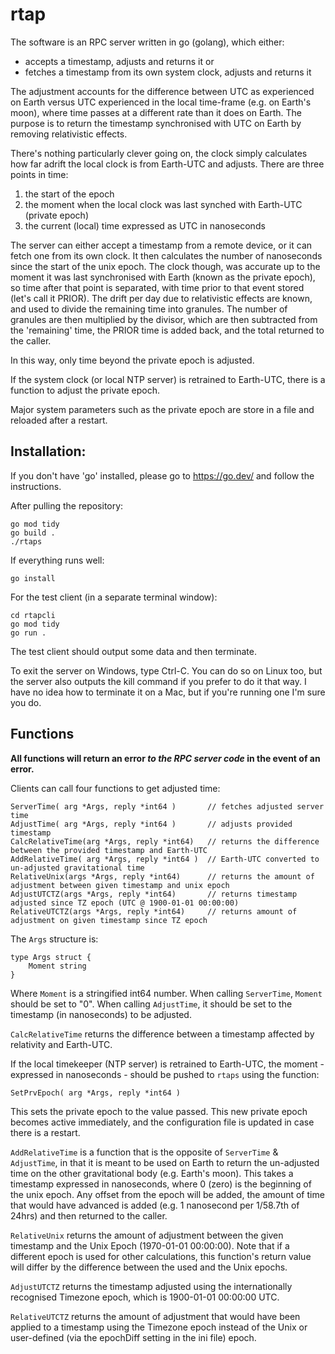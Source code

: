 # rtap
The software is an RPC server written in go (golang), which either:
* accepts a timestamp, adjusts and returns it or
* fetches a timestamp from its own system clock, adjusts and returns it

The adjustment accounts for the difference between UTC as experienced on Earth versus UTC experienced in the local time-frame (e.g. on Earth's moon), where time passes at a different rate than it does on Earth. The purpose is to return the timestamp synchronised with UTC on Earth by removing relativistic effects.

There's nothing particularly clever going on, the clock simply calculates how far adrift the local clock is from Earth-UTC and adjusts. There are three points in time:

1. the start of the epoch 
2. the moment when the local clock was last synched with Earth-UTC (private epoch) 
3. the current (local) time expressed as UTC in nanoseconds

The server can either accept a timestamp from a remote device, or it can fetch one from its own clock. It then calculates the number of nanoseconds since the start of the unix epoch. The clock though, was accurate up to the moment it was last synchronised with Earth (known as the private epoch), so time after that point is separated, with time prior to that event stored (let's call it PRIOR). The drift per day due to relativistic effects are known, and used to divide the remaining time into granules. The number of granules are then multiplied by the divisor, which are then subtracted from the 'remaining' time, the PRIOR time is added back, and the total returned to the caller.

In this way, only time beyond the private epoch is adjusted.

If the system clock (or local NTP server) is retrained to Earth-UTC, there is a function to adjust the private epoch.

Major system parameters such as the private epoch are store in a file and reloaded after a restart.

## Installation:

If you don't have 'go' installed, please go to https://go.dev/ and follow the instructions.

After pulling the repository:
```
go mod tidy
go build .
./rtaps
```

If everything runs well:
```
go install
```

For the test client (in a separate terminal window):
```
cd rtapcli
go mod tidy
go run .
```

The test client should output some data and then terminate.

To exit the server on Windows, type Ctrl-C. You can do so on Linux too, but the server also outputs the kill command if you prefer to do it that way. I have no idea how to terminate it on a Mac, but if you're running one I'm sure you do.

## Functions

__All functions will return an error *to the RPC server code* in the event of an error.__

Clients can call four functions to get adjusted time:
```
ServerTime( arg *Args, reply *int64 ) 		// fetches adjusted server time
AdjustTime( arg *Args, reply *int64 )		// adjusts provided timestamp
CalcRelativeTime(arg *Args, reply *int64)	// returns the difference between the provided timestamp and Earth-UTC
AddRelativeTime( arg *Args, reply *int64 )	// Earth-UTC converted to un-adjusted gravitational time
RelativeUnix(args *Args, reply *int64)		// returns the amount of adjustment between given timestamp and unix epoch
AdjustUTCTZ(args *Args, reply *int64)		// returns timestamp adjusted since TZ epoch (UTC @ 1900-01-01 00:00:00)
RelativeUTCTZ(args *Args, reply *int64)		// returns amount of adjustment on given timestamp since TZ epoch
```
The `Args` structure is:
```
type Args struct {
	Moment string
}
```
Where `Moment` is a stringified int64 number. When calling `ServerTime`, `Moment` should be set to "0". When calling `AdjustTime`, it should be set to the timestamp (in nanoseconds) to be adjusted.

`CalcRelativeTime` returns the difference between a timestamp affected by relativity and Earth-UTC.

If the local timekeeper (NTP server) is retrained to Earth-UTC, the moment - expressed in nanoseconds - should be pushed to `rtaps` using the function:
```
SetPrvEpoch( arg *Args, reply *int64 )
```
This sets the private epoch to the value passed. This new private epoch becomes active immediately, and the configuration file is updated in case there is a restart.

`AddRelativeTime` is a function that is the opposite of `ServerTime` & `AdjustTime`, in that it is meant to be used on Earth to return the un-adjusted time on the other gravitational body (e.g. Earth's moon). This takes a timestamp expressed in nanoseconds, where 0 (zero) is the beginning of the unix epoch. Any offset from the epoch will be added, the amount of time that would have advanced is added (e.g. 1 nanosecond per 1/58.7th of 24hrs) and then returned to the caller.

`RelativeUnix` returns the amount of adjustment between the given timestamp and the Unix Epoch (1970-01-01 00:00:00). Note that if a different epoch is used for other calculations, this function's return value will differ by the difference between the used and the Unix epochs.

`AdjustUTCTZ` returns the timestamp adjusted using the internationally recognised Timezone epoch, which is 1900-01-01 00:00:00 UTC.

`RelativeUTCTZ` returns the amount of adjustment that would have been applied to a timestamp using the Timezone epoch instead of the Unix or user-defined (via the epochDiff setting in the ini file) epoch.
